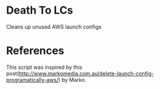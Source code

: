 # Death To LCs
Cleans up unused AWS launch configs

# References
This script was inspired by this post(http://www.markomedia.com.au/delete-launch-config-programatically-aws/) by Marko.
